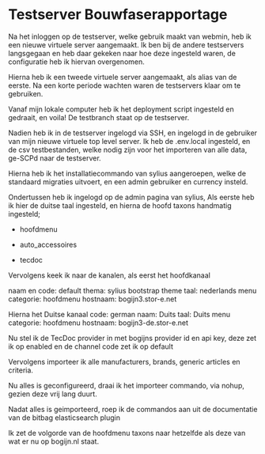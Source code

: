 # Testserver Bouwfaserapportage

Na het inloggen op de testserver, welke gebruik maakt van webmin, heb ik een nieuwe virtuele server aangemaakt.
Ik ben bij de andere testservers langsgegaan en heb daar gekeken naar hoe deze ingesteld waren, de configuratie heb ik hiervan overgenomen.

Hierna heb ik een tweede virtuele server aangemaakt, als alias van de eerste. Na een korte periode wachten waren de testservers klaar om te gebruiken.

Vanaf mijn lokale computer heb ik het deployment script ingesteld en gedraait, en voila! De testbranch staat op de testserver.

Nadien heb ik in de testserver ingelogd via SSH, en ingelogd in de gebruiker van mijn nieuwe virtuele top level server.
Ik heb de .env.local ingesteld, en de csv testbestanden, welke nodig zijn voor het importeren van alle data, ge-SCPd naar de testserver.

Hierna heb ik het installatiecommando van sylius aangeroepen, welke de standaard migraties uitvoert, en een admin gebruiker en currency insteld.

Ondertussen heb ik ingelogd op de admin pagina van sylius, Als eerste heb ik hier de duitse taal ingesteld,
en hierna de hoofd taxons handmatig ingesteld;

- hoofdmenu

- auto_accessoires

- tecdoc

Vervolgens keek ik naar de kanalen, als eerst het hoofdkanaal

naam en code: default
thema: sylius bootstrap theme
taal: nederlands
menu categorie: hoofdmenu
hostnaam: bogijn3.stor-e.net

Hierna het Duitse kanaal
code: german
naam: Duits
taal: Duits
menu categorie: hoofdmenu
hostnaam: bogijn3-de.stor-e.net

Nu stel ik de TecDoc provider in met bogijns provider id en api key, deze zet ik op enabled en de channel code zet ik op default

Vervolgens importeer ik alle manufacturers, brands, generic articles en criteria.

Nu alles is geconfigureerd, draai ik het importeer commando, via nohup, gezien deze vrij lang duurt.

Nadat alles is geimporteerd, roep ik de commandos aan uit de documentatie van de bitbag elasticsearch plugin

Ik zet de volgorde van de hoofdmenu taxons naar hetzelfde als deze van wat er nu op bogijn.nl staat.
